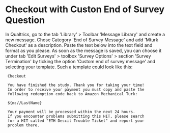 # Checkout with Custon End of Survey Question

In Qualtrics, go to the tab 'Library' > Toolbar 'Message Library' and create a new message. 
Chose Category 'End of Survey Message' and add 'Mturk Checkout' as a description.
Paste the text below into the text field and format as you please. As soon as the message 
is saved, you can choose it under tab 'Edit Surveys' > toolbox 'Survey Options' > section
'Survey Termination' by ticking the option 'Custom end of survey message' and selecting
your template. Such a template could look like this:


     Checkout

     You have finished the study. Thank you for taking your time! 
     In order to receive your payment you must copy and paste the 
     following redemption code back to Amazon Mechanical Turk:

     ${m://LastName}

     Your payment will be processed within the next 24 hours. 
     If you encounter problems submitting this HIT, please search 
     for a HIT called "ETH Descil Trouble Ticket" and report your 
	 problem there.